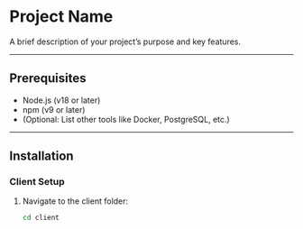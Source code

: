 # Project Name

A brief description of your project’s purpose and key features.

---

## Prerequisites
- Node.js (v18 or later)
- npm (v9 or later)
- (Optional: List other tools like Docker, PostgreSQL, etc.)

---

## Installation

### Client Setup
1. Navigate to the client folder:
   ```bash
   cd client
